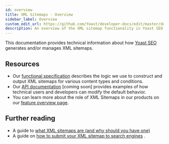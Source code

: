 ```yaml
---
id: overview
title: XML Sitemaps - Overview
sidebar_label: Overview
custom_edit_url: https://github.com/Yoast/developer-docs/edit/master/docs/features/xml-sitemaps/overview.md
description: An overview of the XML sitemap functionality in Yoast SEO
---
```

This documentation provides technical information about how [Yoast SEO](https://yoast.com/wordpress/plugins/seo/) generates and/or manages XML sitemaps.

## Resources
* Our [functional specification](functional-specification.md) describes the logic we use to construct and output XML sitemaps for various content types and conditions.
* Our [API documentation](api.md) [coming soon] provides examples of how technical users and developers can modify the default behavior.
* You can learn more about the role of XML Sitemaps in our products on our [feature overview page](https://yoast.com/wordpress/plugins/seo/xml-sitemaps/).

## Further reading
* A guide to [what XML sitemaps are (and why should you have one)](https://yoast.com/what-is-an-xml-sitemap-and-why-should-you-have-one/)
* A guide on [how to submit your XML sitemap to search engines](https://kb.yoast.com/kb/submit-sitemap-search-engines/) .
